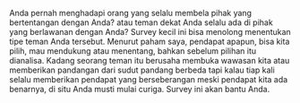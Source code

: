 Anda pernah menghadapi orang yang selalu membela pihak yang bertentangan dengan Anda? atau teman dekat Anda selalu ada di pihak yang berlawanan dengan Anda? Survey kecil ini bisa menolong menentukan tipe teman Anda tersebut. Menurut paham saya, pendapat apapun, bisa kita pilih, mau mendukung atau menentang, bahkan sebelum pilihan itu dianalisa. Kadang seorang teman itu berusaha membuka wawasan kita atau memberikan pandangan dari sudut pandang berbeda tapi kalau tiap kali selalu memberikan pendapat yang berseberangan meski pendapat kita ada benarnya, di situ Anda musti mulai curiga. Survey ini akan bantu Anda.
